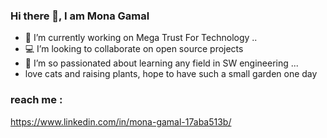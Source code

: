 ### Hi there 👋, I am Mona Gamal

- 🔭 I’m currently working on Mega Trust For Technology ..
- 💻 I’m looking to collaborate on open source projects
- 👯 I’m so passionated about learning any field in SW engineering ...
- love cats and raising plants, hope to have such a small garden one day 

### reach me : 
https://www.linkedin.com/in/mona-gamal-17aba513b/ 

